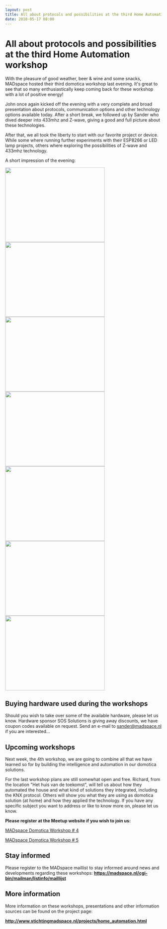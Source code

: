 ```yaml
---
layout: post
title: All about protocols and possibilities at the third Home Automation workshop
date: 2018-05-17 08:00
---
```


# All about protocols and possibilities at the third Home Automation workshop

With the pleasure of good weather, beer & wine and some snacks, MADspace hosted their third domotica workshop last evening. It's great to see that so many enthusiastically keep coming back for these workshop with a lot of positive energy!

John once again kicked off the evening with a very complete and broad presentation about protocols, communication options and other technology options available today. After a short break, we followed up by Sander who dived deeper into 433mhz and Z-wave, giving a good and full picture about these technologies.

After that, we all took the liberty to start with our favorite project or device.
While some where running further experiments with their ESP8266 or LED lamp projects, others where exploring the possibilities of Z-wave and 433mhz technology.

A short impression of the evening:

<a href="http://www.stichtingmadspace.nl/assets/img/Home_Automation_workshop3-1.jpg"><img src="http://www.stichtingmadspace.nl/assets/img/Home_Automation_workshop3-1.jpg" height="240" width="320"></a> <a href="http://www.stichtingmadspace.nl/assets/img/Home_Automation_workshop3-2.jpg"><img src="http://www.stichtingmadspace.nl/assets/img/Home_Automation_workshop3-2.jpg" height="240" width="320"></a>
<a href="http://www.stichtingmadspace.nl/assets/img/Home_Automation_workshop3-3.jpg"><img src="http://www.stichtingmadspace.nl/assets/img/Home_Automation_workshop3-3.jpg" height="240" width="320"></a> <a href="http://www.stichtingmadspace.nl/assets/img/Home_Automation_workshop3-4.jpg"><img src="http://www.stichtingmadspace.nl/assets/img/Home_Automation_workshop3-4.jpg" height="240" width="320"></a>
<a href="http://www.stichtingmadspace.nl/assets/img/Home_Automation_workshop3-5.jpg"><img src="http://www.stichtingmadspace.nl/assets/img/Home_Automation_workshop3-5.jpg" height="240" width="320"></a> <a href="http://www.stichtingmadspace.nl/assets/img/Home_Automation_workshop3-6.jpg"><img src="http://www.stichtingmadspace.nl/assets/img/Home_Automation_workshop3-6.jpg" height="240" width="320"></a>
<a href="http://www.stichtingmadspace.nl/assets/img/Home_Automation_workshop3-7.jpg"><img src="http://www.stichtingmadspace.nl/assets/img/Home_Automation_workshop3-7.jpg" height="240" width="320"></a>

## Buying hardware used during the workshops

Should you wish to take over some of the available hardware, please let us know.
Hardware sponsor SOS Solutions is giving away discounts, we have coupon codes available on request.
Send an e-mail to <a href="mailto:sander@madspace.nl">sander@madspace.nl</a> if you are interested...

## Upcoming workshops

Next week, the 4th workshop, we are going to combine all that we have learned so for by building the intelligence and automation in our domotica solutions.

For the last workshop plans are still somewhat open and free.
Richard, from the location "Het huis van de toekomst", will tell us about how they automated the house and what kind of solutions they integrated, including the KNX protocol. Others will show you what they are using as domotica solution (at home) and how they applied the technology.
If you have any specific subject you want to address or like to know more on, please let us know.

<b>Please register at the Meetup website if you wish to join us:</b>

<a href="https://www.meetup.com/nl-NL/MADspace/events/250249961/">MADspace Domotica Workshop # 4</a>

<a href="https://www.meetup.com/nl-NL/MADspace/events/250249965/">MADspace Domotica Workshop # 5</a>

## Stay informed

Please register to the MADspace maillist to stay informed around news and developments regarding these workshops:
<b><a href="https://madspace.nl/cgi-bin/mailman/listinfo/maillijst">https://madspace.nl/cgi-bin/mailman/listinfo/maillijst</a></b>

## More information

More information on these workshops, presentations and other information sources can be found on the project page:

<b><a href="http://www.stichtingmadspace.nl/projects/home_automation.html">http://www.stichtingmadspace.nl/projects/home_automation.html</a></b>

